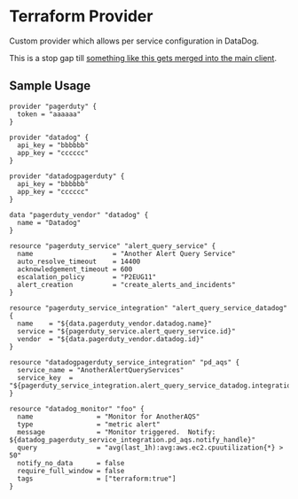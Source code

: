 Terraform Provider
==================

Custom provider which allows per service configuration in DataDog.

This is a stop gap till [something like this gets merged into the main client](https://github.com/terraform-providers/terraform-provider-datadog/pull/164).

Sample Usage
-----

```
provider "pagerduty" {
  token = "aaaaaa"
}

provider "datadog" {
  api_key = "bbbbbb"
  app_key = "cccccc"
}

provider "datadogpagerduty" {
  api_key = "bbbbbb"
  app_key = "cccccc"
}

data "pagerduty_vendor" "datadog" {
  name = "Datadog"
}

resource "pagerduty_service" "alert_query_service" {
  name                    = "Another Alert Query Service"
  auto_resolve_timeout    = 14400
  acknowledgement_timeout = 600
  escalation_policy       = "P2EUG11"
  alert_creation          = "create_alerts_and_incidents"
}

resource "pagerduty_service_integration" "alert_query_service_datadog" {
  name    = "${data.pagerduty_vendor.datadog.name}"
  service = "${pagerduty_service.alert_query_service.id}"
  vendor  = "${data.pagerduty_vendor.datadog.id}"
}

resource "datadogpagerduty_service_integration" "pd_aqs" {
  service_name = "AnotherAlertQueryServices"
  service_key  = "${pagerduty_service_integration.alert_query_service_datadog.integration_key}"
}

resource "datadog_monitor" "foo" {
  name                = "Monitor for AnotherAQS"
  type                = "metric alert"
  message             = "Monitor triggered.  Notify: ${datadog_pagerduty_service_integration.pd_aqs.notify_handle}"
  query               = "avg(last_1h):avg:aws.ec2.cpuutilization{*} > 50"
  notify_no_data      = false
  require_full_window = false
  tags                = ["terraform:true"]
}
```
